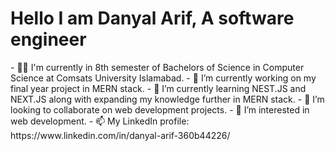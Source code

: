 <h1>Hello I am Danyal Arif, A software engineer</h1>
- 👩‍💻 I'm currently in 8th semester of Bachelors of Science in Computer Science at Comsats University Islamabad.
- 🔭 I’m currently working on my final year project in MERN stack.
- 🌱 I’m currently learning NEST.JS and NEXT.JS along with expanding my knowledge further in MERN stack.
- 👯 I’m looking to collaborate on web development projects.
- 👀 I’m interested in web development.
- 📫 My LinkedIn profile: https://www.linkedin.com/in/danyal-arif-360b44226/

